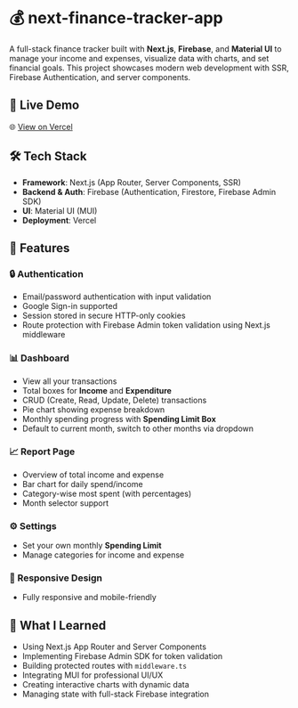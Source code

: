 # 💰 next-finance-tracker-app

A full-stack finance tracker built with **Next.js**, **Firebase**, and **Material UI** to manage your income and expenses, visualize data with charts, and set financial goals. This project showcases modern web development with SSR, Firebase Authentication, and server components.

## 🔗 Live Demo

🌐 [View on Vercel](https://next-finance-app-phi.vercel.app/)

## 🛠 Tech Stack

- **Framework**: Next.js (App Router, Server Components, SSR)
- **Backend & Auth**: Firebase (Authentication, Firestore, Firebase Admin SDK)
- **UI**: Material UI (MUI)
- **Deployment**: Vercel

## 🔐 Features

### 🔒 Authentication
- Email/password authentication with input validation
- Google Sign-in supported
- Session stored in secure HTTP-only cookies
- Route protection with Firebase Admin token validation using Next.js middleware

### 📊 Dashboard
- View all your transactions
- Total boxes for **Income** and **Expenditure**
- CRUD (Create, Read, Update, Delete) transactions
- Pie chart showing expense breakdown
- Monthly spending progress with **Spending Limit Box**
- Default to current month, switch to other months via dropdown

### 📈 Report Page
- Overview of total income and expense
- Bar chart for daily spend/income
- Category-wise most spent (with percentages)
- Month selector support

### ⚙️ Settings
- Set your own monthly **Spending Limit**
- Manage categories for income and expense

### 📱 Responsive Design
- Fully responsive and mobile-friendly

## 🧠 What I Learned

- Using Next.js App Router and Server Components
- Implementing Firebase Admin SDK for token validation
- Building protected routes with `middleware.ts`
- Integrating MUI for professional UI/UX
- Creating interactive charts with dynamic data
- Managing state with full-stack Firebase integration
